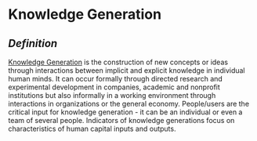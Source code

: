 # **Knowledge Generation** #
## *Definition* ##
[Knowledge Generation](http://www.businessdictionary.com/definition/knowledge-creation.html) is the construction of new concepts or ideas through interactions between implicit and explicit knowledge in individual human minds. It can occur formally through directed research and experimental development in companies, academic and nonprofit institutions but also informally in a working environment through interactions in organizations or the general economy. 
People/users are the critical input for knowledge generation - it can be an individual or even a team of several people. Indicators of knowledge generations focus on characteristics of human capital inputs and outputs. 
